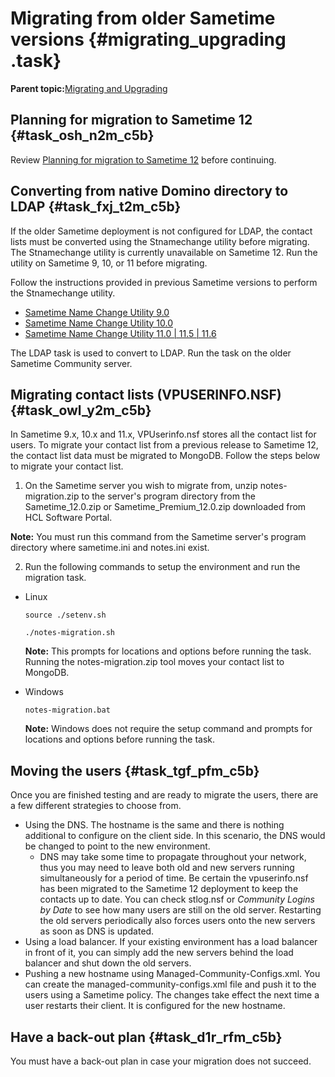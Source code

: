 # Migrating from older Sametime versions {#migrating_upgrading .task}

**Parent topic:**[Migrating and Upgrading](migrating.md)

## Planning for migration to Sametime 12 {#task_osh_n2m_c5b}

Review [Planning for migration to Sametime 12](c_migration_planning.md) before continuing.

## Converting from native Domino directory to LDAP {#task_fxj_t2m_c5b}

If the older Sametime deployment is not configured for LDAP, the contact lists must be converted using the Stnamechange utility before migrating. The Stnamechange utility is currently unavailable on Sametime 12. Run the utility on Sametime 9, 10, or 11 before migrating.

Follow the instructions provided in previous Sametime versions to perform the Stnamechange utility.

-   [Sametime Name Change Utility 9.0](https://help.hcltechsw.com/sametime/9.0.1/config/changing__names_in_contact_and_privacy_lists.html)
-   [Sametime Name Change Utility 10.0](https://help.hcltechsw.com/sametime/10.0/config/changing__names_in_contact_and_privacy_lists.html)
-   [Sametime Name Change Utility 11.0 \| 11.5 \| 11.6](https://help.hcltechsw.com/sametime/11.6/admin/changing__names_in_contact_and_privacy_lists.html)

The LDAP task is used to convert to LDAP. Run the task on the older Sametime Community server.

## Migrating contact lists \(VPUSERINFO.NSF\) {#task_owl_y2m_c5b}

In Sametime 9.x, 10.x and 11.x, VPUserinfo.nsf stores all the contact list for users. To migrate your contact list from a previous release to Sametime 12, the contact list data must be migrated to MongoDB. Follow the steps below to migrate your contact list.

1. On the Sametime server you wish to migrate from, unzip notes-migration.zip to the server's program directory from the Sametime\_12.0.zip or Sametime\_Premium\_12.0.zip downloaded from HCL Software Portal.

**Note:** You must run this command from the Sametime server's program directory where sametime.ini and notes.ini exist.

2. Run the following commands to setup the environment and run the migration task.

-   Linux

    ``` {#codeblock_cbg_gfm_c5b}
    source ./setenv.sh
    ```

    ``` {#codeblock_nyc_hfm_c5b}
    ./notes-migration.sh
    ```

    **Note:** This prompts for locations and options before running the task. Running the notes-migration.zip tool moves your contact list to MongoDB.

-   Windows

    ``` {#codeblock_ylm_lfm_c5b}
    notes-migration.bat
    ```

    **Note:** Windows does not require the setup command and prompts for locations and options before running the task.


## Moving the users {#task_tgf_pfm_c5b}

Once you are finished testing and are ready to migrate the users, there are a few different strategies to choose from.

-   Using the DNS. The hostname is the same and there is nothing additional to configure on the client side. In this scenario, the DNS would be changed to point to the new environment.
    -   DNS may take some time to propagate throughout your network, thus you may need to leave both old and new servers running simultaneously for a period of time. Be certain the vpuserinfo.nsf has been migrated to the Sametime 12 deployment to keep the contacts up to date. You can check stlog.nsf or *Community Logins by Date* to see how many users are still on the old server. Restarting the old servers periodically also forces users onto the new servers as soon as DNS is updated.
-   Using a load balancer. If your existing environment has a load balancer in front of it, you can simply add the new servers behind the load balancer and shut down the old servers.
-   Pushing a new hostname using Managed-Community-Configs.xml. You can create the managed-community-configs.xml file and push it to the users using a Sametime policy. The changes take effect the next time a user restarts their client. It is configured for the new hostname.

## Have a back-out plan {#task_d1r_rfm_c5b}

You must have a back-out plan in case your migration does not succeed.

